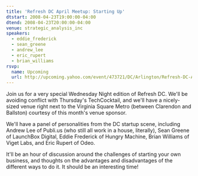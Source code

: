 ```yaml
---
title: 'Refresh DC April Meetup: Starting Up'
dtstart: 2008-04-23T19:00:00-04:00
dtend: 2008-04-23T20:00:00-04:00
venue: strategic_analysis_inc
speakers:
  - eddie_frederick
  - sean_greene
  - andrew_lee
  - eric_rupert
  - brian_williams
rsvp:
  name: Upcoming
  url: http://upcoming.yahoo.com/event/473721/DC/Arlington/Refresh-DC-April-Meetup-Starting-Up/Strategic-Analysis-Inc/
---
```


Join us for a very special Wednesday Night edition of Refresh DC. We'll be avoiding conflict with Thursday's TechCocktail, and we'll have a nicely-sized venue right next to the Virginia Square Metro (between Clarendon and Ballston) courtesy of this month's venue sponsor.

We'll have a panel of personalities from the DC startup scene, including Andrew Lee of Publi.us (who still all work in a house, literally), Sean Greene of LaunchBox Digital, Eddie Frederick of Hungry Machine, Brian Williams of Viget Labs, and Eric Rupert of Odeo.

It'll be an hour of discussion around the challenges of starting your own business, and thoughts on the advantages and disadvantages of the different ways to do it. It should be an interesting time!